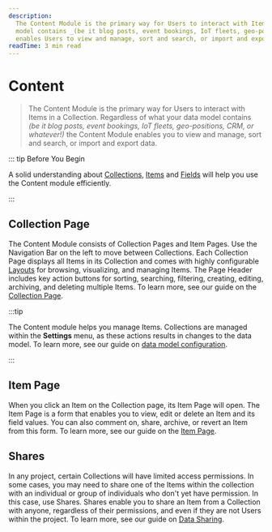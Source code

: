 ```yaml
---
description:
  The Content Module is the primary way for Users to interact with Items in a Collection. Regardless of what your data
  model contains _(be it blog posts, event bookings, IoT fleets, geo-positions, CRM, or whatever!)_ the Content Module
  enables Users to view and manage, sort and search, or import and export data.
readTime: 3 min read
---
```


# Content

> The Content Module is the primary way for Users to interact with Items in a Collection. Regardless of what your data
> model contains _(be it blog posts, event bookings, IoT fleets, geo-positions, CRM, or whatever!)_ the Content Module
> enables you to view and manage, sort and search, or import and export data.

::: tip Before You Begin

A solid understanding about [Collections](/getting-started/glossary#collections),
[Items](/getting-started/glossary#items) and [Fields](/getting-started/glossary#fields) will help you use the Content
module efficiently.

<!--
@TODO getting-started > 30-90 min tutorial
Link to tutorial
-->

:::

## Collection Page

The Content Module consists of Collection Pages and Item Pages. Use the Navigation Bar on the left to move between
Collections. Each Collection Page displays all Items in its Collection and comes with highly configurable
[Layouts](/getting-started/glossary#layouts) for browsing, visualizing, and managing Items. The Page Header includes key
action buttons for sorting, searching, filtering, creating, editing, archiving, and deleting multiple Items. To learn
more, see our guide on the [Collection Page](/app/content/collections).

:::tip

The Content module helps you manage Items. Collections are managed within the **Settings** menu, as these actions
results in changes to the data model. To learn more, see our guide on
[data model configuration](/configuration/data-model).

:::

## Item Page

When you click an Item on the Collection page, its Item Page will open. The Item Page is a form that enables you to
view, edit or delete an Item and its field values. You can also comment on, share, archive, or revert an Item from this
form. To learn more, see our guide on the [Item Page](/app/content/items).

## Shares

In any project, certain Collections will have limited access permissions. In some cases, you may need to share one of
the Items within the collection with an individual or group of individuals who don't yet have permission. In this case,
use Shares. Shares enable you to share an Item from a Collection with anyone, regardless of their permissions, and even
if they are not Users within the project. To learn more, see our guide on [Data Sharing](/app/content/shares).
